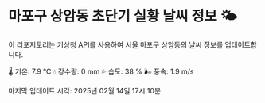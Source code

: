 
# 마포구 상암동 초단기 실황 날씨 정보 🌤️

이 리포지토리는 기상청 API를 사용하여 서울 마포구 상암동의 날씨 정보를 업데이트합니다. 

🌡️ 기온: 7.9 ℃
💧 강수량: 0 mm
💦 습도: 38 %
🌬️ 풍속: 1.9 m/s

마지막 업데이트 시각: 2025년 02월 14일 17시 10분    
